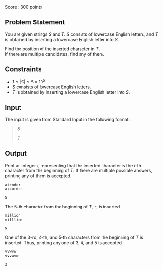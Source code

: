 Score : $300$ points

## Problem Statement

You are given strings $S$ and $T$.  $S$ consists of lowercase English letters, and $T$ is obtained by inserting a lowercase English letter into $S$.

Find the position of the inserted character in $T$.<br>
If there are multiple candidates, find any of them.

## Constraints

- $1 \leq |S| \leq 5\times 10^5$
- $S$ consists of lowercase English letters.
- $T$ is obtained by inserting a lowercase English letter into $S$.

## Input

The input is given from Standard Input in the following format:

> $S$
> 
> $T$

## Output

Print an integer $i$, representing that the inserted character is the $i$-th character from the beginning of $T$.  If there are multiple possible answers, printing any of them is accepted.  

```input1
atcoder
atcorder
```

```output1
5
```

The $5$-th character from the beginning of $T$, `r`, is inserted.

```input2
million
milllion
```

```output2
5
```

One of the $3$-rd, $4$-th, and $5$-th characters from the beginning of $T$ is inserted.
Thus, printing any one of $3$, $4$, and $5$ is accepted.

```input3
vvwvw
vvvwvw
```

```output3
3
```